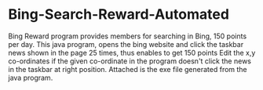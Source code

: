 # Bing-Search-Reward-Automated
Bing Reward program provides members for searching in Bing, 150 points per day. 
This java program, opens the bing website and click the taskbar news shown in the page 25 times, thus enables to get 150 points
Edit the x,y co-ordinates if the given co-ordinate in the program doesn't click the news in the taskbar at right position.
Attached is the exe file generated from the java program.
